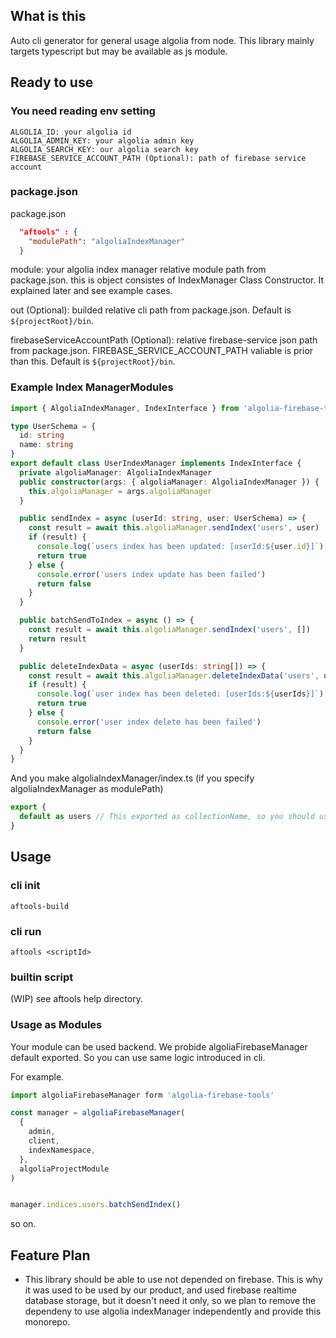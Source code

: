 ## What is this

Auto cli generator for general usage algolia from node.
This library mainly targets typescript but may be available as js module.

## Ready to use

### You need reading env setting

```
ALGOLIA_ID: your algolia id
ALGOLIA_ADMIN_KEY: your algolia admin key
ALGOLIA_SEARCH_KEY: our algolia search key
FIREBASE_SERVICE_ACCOUNT_PATH (Optional): path of firebase service account
```

### package.json

package.json
```package.json
  "aftools" : {
    "modulePath": "algoliaIndexManager"
  }
```

module: your algolia index manager relative module path from package.json. this is object consistes of IndexManager Class Constructor. It explained later and see example cases.

out (Optional): builded relative cli path from package.json. Default is `${projectRoot}/bin`.

firebaseServiceAccountPath (Optional):  relative firebase-service json path from package.json. FIREBASE_SERVICE_ACCOUNT_PATH valiable is prior than this. Default is `${projectRoot}/bin`.

### Example Index ManagerModules


```algoliaIndexManager/userExample.ts
import { AlgoliaIndexManager, IndexInterface } from 'algolia-firebase-tools'

type UserSchema = {
  id: string
  name: string
}
export default class UserIndexManager implements IndexInterface {
  private algoliaManager: AlgoliaIndexManager
  public constructor(args: { algoliaManager: AlgoliaIndexManager }) {
    this.algoliaManager = args.algoliaManager
  }

  public sendIndex = async (userId: string, user: UserSchema) => {
    const result = await this.algoliaManager.sendIndex('users', user)
    if (result) {
      console.log(`users index has been updated: [userId:${user.id}]`)
      return true
    } else {
      console.error('users index update has been failed')
      return false
    }
  }

  public batchSendToIndex = async () => {
    const result = await this.algoliaManager.sendIndex('users', [])
    return result
  }

  public deleteIndexData = async (userIds: string[]) => {
    const result = await this.algoliaManager.deleteIndexData('users', userIds)
    if (result) {
      console.log(`user index has been deleted: [userIds:${userIds}]`)
      return true
    } else {
      console.error('user index delete has been failed')
      return false
    }
  }
}
```

And you make algoliaIndexManager/index.ts (if you specify algoliaIndexManager as modulePath)

```algoliaIndexManager/index.ts
export {
  default as users // This exported as collectionName, so you should use named import specify to collection id
}
```

## Usage


### cli init

```
aftools-build
```

### cli run

```
aftools <scriptId>
```

### builtin script

(WIP) see aftools help directory.


### Usage as Modules

Your module can be used backend. We probide algoliaFirebaseManager default exported. So you can use same logic introduced in cli.

For example.

```example.ts
import algoliaFirebaseManager form 'algolia-firebase-tools'

const manager = algoliaFirebaseManager(
  {
    admin,
    client,
    indexNamespace,
  },
  algoliaProjectModule
)


manager.indices.users.batchSendIndex()

```
so on.


## Feature Plan

* This library should be able to use not depended on firebase. This is why it was used to be used by our product, and  used firebase realtime database storage, but it doesn't need it only, so we plan to remove the dependeny to use algolia indexManager independently and provide this monorepo.
